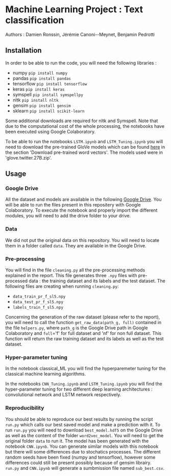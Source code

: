 # Machine Learning Project : Text classification

Authors : Damien Ronssin, Jérémie Canoni--Meynet, Benjamin Pedrotti

## Installation

In order to be able to run the code, you will need the following libraries :
* numpy `pip install numpy`
* pandas `pip install pandas`
* tensorflow `pip install tensorflow`
* keras `pip install keras`
* symspell `pip install symspellpy`
* nltk `pip install nltk`
* gensim `pip install gensim`
* sklearn `pip install scikit-learn`

Some additional downloads are required for nltk and Symspell. Note that due to the computational cost of the whole processing, the notebooks have been executed using Google Colaboratory.

To be able to run the notebooks `LSTM.ipynb` and `LSTM_Tuning.ipynb` you will need to download the pre-trained GloVe models which can be found [here](https://nlp.stanford.edu/projects/glove/) in the section 'Download pre-trained word vectors'. The models used were in 'glove.twitter.27B.zip'.

## Usage

### Google Drive 

All the dataset and models are available in the following [Google Drive](https://drive.google.com/drive/folders/1WOL1puOGA7eccIwQgNAB0Z7JHNaeU3Ta?usp=sharing). You will be able to run the files present in this repositery with Google Colaboratory.
To execute the notebook and properly import the different modules, you will need to add the drive folder to your drive.

### Data

We did not put the original data on this repository. You will need to locate them in a folder called `data`. They are available in the Google Drive.

### Pre-processing

You will find in the file `cleaning.py` all the pre-processing methods explained in the report. This file generates three `.npy` files  with pre-processed data : the training dataset and its labels and the test dataset.
The following files are creating when running `cleaning.py`: 
* `data_train_pr_f_sl5.npy`
* `data_test_pr_f_sl5.npy`
* `labels_train_f_sl5.npy`

Concerning the generation of the raw dataset (please refer to the report), you will need to call the function `get_raw_data(path_g, full)` contained in the file `helpers.py`, where `path_g` is the Google Drive path in Google Colaboratory and `full`='f' for full dataset and 'nf' for non full dataset. This function will return the raw training dataset and its labels as well as the test dataset. 

### Hyper-parameter tuning

In the notebook classical_ML you will find the hyperparemeter tuning for the classical machine learning algorithms.

In the notebooks `CNN_Tuning.ipynb` and `LSTM_Tuning.ipynb` you will find the hyper-parameter tuning for two different deep learning architectures : convolutional network and LSTM network respectively.


### Reproducibility 

You should be able to reproduce our best results by running the script `run.py` which calls our best saved model and make a prediction with it. To run `run.py` you will need to download `best_model.hdf5` on the Google Drive as well as the content of the folder `word2vec_model`. You will need to get the original folder `data` to run it. The model has been generated with the notebook `CNN.ipynb`. You can generate similar models with this notebook but there will some differences due to stochatics processes. The different random seeds have been fixed (numpy and tensorflow), however some differences could still be present possibly because of gensim librairy. `run.py` and `CNN.ipynb` will generate a sumbmission file named `sub_best.csv`.

